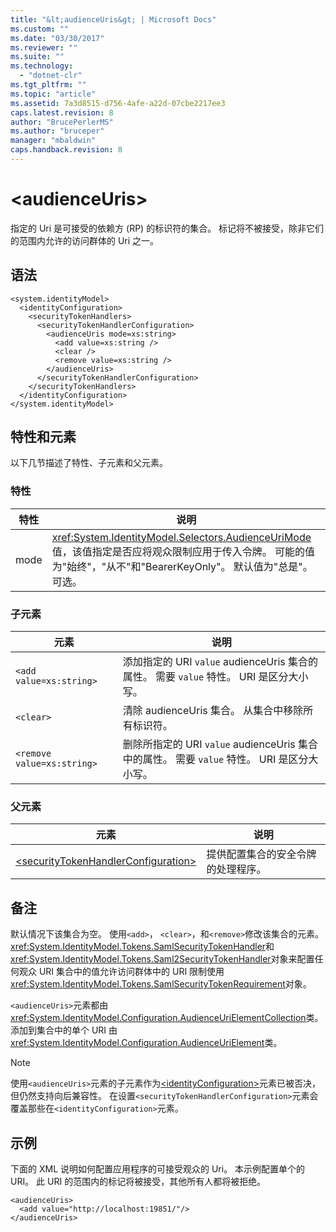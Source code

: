 ```yaml
---
title: "&lt;audienceUris&gt; | Microsoft Docs"
ms.custom: ""
ms.date: "03/30/2017"
ms.reviewer: ""
ms.suite: ""
ms.technology: 
  - "dotnet-clr"
ms.tgt_pltfrm: ""
ms.topic: "article"
ms.assetid: 7a3d8515-d756-4afe-a22d-07cbe2217ee3
caps.latest.revision: 8
author: "BrucePerlerMS"
ms.author: "bruceper"
manager: "mbaldwin"
caps.handback.revision: 8
---
```

# &lt;audienceUris&gt;
指定的 Uri 是可接受的依赖方 \(RP\) 的标识符的集合。  标记将不被接受，除非它们的范围内允许的访问群体的 Uri 之一。  
  
## 语法  
  
```  
<system.identityModel>  
  <identityConfiguration>  
    <securityTokenHandlers>  
      <securityTokenHandlerConfiguration>  
        <audienceUris mode=xs:string>  
          <add value=xs:string />  
          <clear />  
          <remove value=xs:string />  
        </audienceUris>  
      </securityTokenHandlerConfiguration>  
    </securityTokenHandlers>  
  </identityConfiguration>  
</system.identityModel>  
```  
  
## 特性和元素  
 以下几节描述了特性、子元素和父元素。  
  
### 特性  
  
|特性|说明|  
|--------|--------|  
|mode|<xref:System.IdentityModel.Selectors.AudienceUriMode>值，该值指定是否应将观众限制应用于传入令牌。  可能的值为"始终"，"从不"和"BearerKeyOnly"。  默认值为"总是"。  可选。|  
  
### 子元素  
  
|元素|说明|  
|--------|--------|  
|`<add value=xs:string>`|添加指定的 URI `value` audienceUris 集合的属性。  需要 `value` 特性。  URI 是区分大小写。|  
|`<clear>`|清除 audienceUris 集合。  从集合中移除所有标识符。|  
|`<remove value=xs:string>`|删除所指定的 URI `value` audienceUris 集合中的属性。  需要 `value` 特性。  URI 是区分大小写。|  
  
### 父元素  
  
|元素|说明|  
|--------|--------|  
|[\<securityTokenHandlerConfiguration\>](../../../../../docs/framework/configure-apps/file-schema/windows-identity-foundation/securitytokenhandlerconfiguration.md)|提供配置集合的安全令牌的处理程序。|  
  
## 备注  
 默认情况下该集合为空。 使用`<add>`， `<clear>`，和`<remove>`修改该集合的元素。  <xref:System.IdentityModel.Tokens.SamlSecurityTokenHandler>和<xref:System.IdentityModel.Tokens.Saml2SecurityTokenHandler>对象来配置任何观众 URI 集合中的值允许访问群体中的 URI 限制使用<xref:System.IdentityModel.Tokens.SamlSecurityTokenRequirement>对象。  
  
 `<audienceUris>`元素都由<xref:System.IdentityModel.Configuration.AudienceUriElementCollection>类。  添加到集合中的单个 URI 由<xref:System.IdentityModel.Configuration.AudienceUriElement>类。  
  
> [!NOTE]
>  使用`<audienceUris>`元素的子元素作为[\<identityConfiguration\>](../../../../../docs/framework/configure-apps/file-schema/windows-identity-foundation/identityconfiguration.md)元素已被否决，但仍然支持向后兼容性。  在设置`<securityTokenHandlerConfiguration>`元素会覆盖那些在`<identityConfiguration>`元素。  
  
## 示例  
 下面的 XML 说明如何配置应用程序的可接受观众的 Uri。  本示例配置单个的 URI。  此 URI 的范围内的标记将被接受，其他所有人都将被拒绝。  
  
```  
<audienceUris>  
  <add value="http://localhost:19851/"/>  
</audienceUris>  
```
